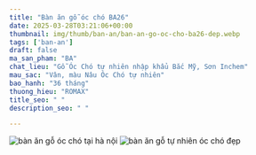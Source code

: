 ```yaml
---
title: "Bàn ăn gỗ óc chó BA26"
date: 2025-03-28T03:21:06+00:00
thumbnail: img/thumb/ban-an/ban-an-go-oc-cho-ba26-dep.webp
tags: ['ban-an']
draft: false
ma_san_pham: "BA"
chat_lieu: "Gỗ Óc Chó tự nhiên nhập khẩu Bắc Mỹ, Sơn Inchem"
mau_sac: "Vân, màu Nâu Óc Chó tự nhiên"
bao_hanh: "36 tháng"
thuong_hieu: "ROMAX"
title_seo: " "
description_seo: " "

---
```

![bàn ăn gỗ óc chó tại hà nội](/img/ban-an/ba26/ban-an-go-oc-cho-ba26-1.webp)
![bàn ăn gỗ tự nhiên óc chó đẹp](/img/ban-an/ba26/ban-an-go-oc-cho-ba26-2.webp)